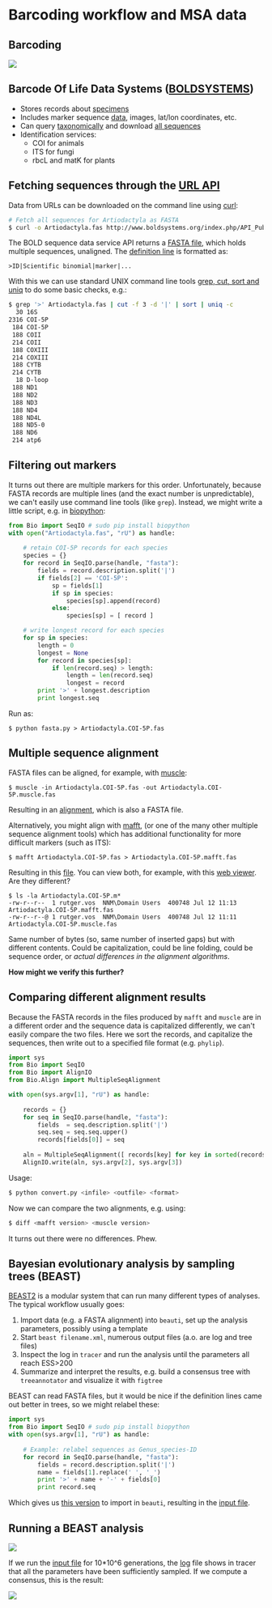 Barcoding workflow and MSA data
===============================

Barcoding
---------

![](barcode_pipeline.jpg)

Barcode Of Life Data Systems ([BOLDSYSTEMS](http://www.boldsystems.org/))
-------------------------------------------------------------------------

- Stores records about [specimens](http://www.boldsystems.org/index.php/Public_RecordView?processid=ABMC137-05)
- Includes marker sequence [data](fasta.fas), images, lat/lon coordinates, etc.
- Can query [taxonomically](http://www.boldsystems.org/index.php/Public_SearchTerms?query=Artiodactyla[tax])
  and download [all sequences](Artiodactyla.fas)
- Identification services:
  - COI for animals
  - ITS for fungi
  - rbcL and matK for plants
  
Fetching sequences through the [URL API](http://www.boldsystems.org/index.php/api_home)
---------------------------------------------------------------------------------------

Data from URLs can be downloaded on the command line using [curl](https://curl.haxx.se/):

```bash
# Fetch all sequences for Artiodactyla as FASTA
$ curl -o Artiodactyla.fas http://www.boldsystems.org/index.php/API_Public/sequence?taxon=Artiodactyla
```

The BOLD sequence data service API returns a [FASTA file](Artiodactyla.fas), which holds 
multiple sequences, unaligned. The 
[definition line](https://en.wikipedia.org/wiki/FASTA_format#Description_line) is 
formatted as:

```
>ID|Scientific binomial|marker|...
``` 

With this we can use standard UNIX command line tools 
[grep, cut, sort and uniq](http://www.tldp.org/LDP/abs/html/textproc.html) to do some 
basic checks, e.g.:

```bash
$ grep '>' Artiodactyla.fas | cut -f 3 -d '|' | sort | uniq -c
  30 16S
2316 COI-5P
 184 COI-5P
 188 COII
 214 COII
 188 COXIII
 214 COXIII
 188 CYTB
 214 CYTB
  18 D-loop
 188 ND1
 188 ND2
 188 ND3
 188 ND4
 188 ND4L
 188 ND5-0
 188 ND6
 214 atp6
```

Filtering out markers
---------------------
It turns out there are multiple markers for this order. Unfortunately, because FASTA 
records are multiple lines (and the exact number is unpredictable), we can't easily use
command line tools (like `grep`). Instead, we might write a little script, e.g. in 
[biopython](http://biopython.org):

```python
from Bio import SeqIO # sudo pip install biopython
with open("Artiodactyla.fas", "rU") as handle:
	
	# retain COI-5P records for each species
	species = {}
	for record in SeqIO.parse(handle, "fasta"):
		fields = record.description.split('|')
		if fields[2] == 'COI-5P':
			sp = fields[1]
			if sp in species:
				species[sp].append(record)
			else:
				species[sp] = [ record ]

	# write longest record for each species
	for sp in species:
		length = 0
		longest = None
		for record in species[sp]:
			if len(record.seq) > length:
				length = len(record.seq)
				longest = record
		print '>' + longest.description
		print longest.seq
```

Run as:

```shell
$ python fasta.py > Artiodactyla.COI-5P.fas
```

Multiple sequence alignment
---------------------------

FASTA files can be aligned, for example, with [muscle](https://www.drive5.com/muscle/):

```shell
$ muscle -in Artiodactyla.COI-5P.fas -out Artiodactyla.COI-5P.muscle.fas
```

Resulting in an [alignment](Artiodactyla.COI-5P.muscle.fas), which is also a FASTA file. 

Alternatively, you might align with [mafft](https://mafft.cbrc.jp/alignment/software/), 
(or one of the many other multiple sequence alignment tools) which has additional 
functionality for more difficult markers (such as ITS):

```shell
$ mafft Artiodactyla.COI-5P.fas > Artiodactyla.COI-5P.mafft.fas
```

Resulting in this [file](Artiodactyla.COI-5P.mafft.fas). You can view both, for example, 
with this [web viewer](http://msa.biojs.net/app/). Are they different?

```shell
$ ls -la Artiodactyla.COI-5P.m*
-rw-r--r--  1 rutger.vos  NNM\Domain Users  400748 Jul 12 11:13 Artiodactyla.COI-5P.mafft.fas
-rw-r--r--@ 1 rutger.vos  NNM\Domain Users  400748 Jul 12 11:11 Artiodactyla.COI-5P.muscle.fas
```

Same number of bytes (so, same number of inserted gaps) but with different contents. Could
be capitalization, could be line folding, could be sequence order, or 
_actual differences in the alignment algorithms_. 

**How might we verify this further?**

Comparing different alignment results
-------------------------------------
Because the FASTA records in the files produced by `mafft` and `muscle` are in a different
order and the sequence data is capitalized differently, we can't easily compare the two
files. Here we sort the records, and capitalize the sequences, then write out to a
specified file format (e.g. `phylip`).

```python
import sys
from Bio import SeqIO
from Bio import AlignIO
from Bio.Align import MultipleSeqAlignment

with open(sys.argv[1], "rU") as handle:
    
    records = {}
    for seq in SeqIO.parse(handle, "fasta"):
        fields  = seq.description.split('|')
        seq.seq = seq.seq.upper()
        records[fields[0]] = seq
    
    aln = MultipleSeqAlignment([ records[key] for key in sorted(records.keys()) ])
    AlignIO.write(aln, sys.argv[2], sys.argv[3])
```

Usage:

```bash
$ python convert.py <infile> <outfile> <format>
```

Now we can compare the two alignments, e.g. using:

```bash
$ diff <mafft version> <muscle version>
```

It turns out there were no differences. Phew.


Bayesian evolutionary analysis by sampling trees (BEAST)
--------------------------------------------------------

[BEAST2](http://www.beast2.org/) is a modular system that can run many different types of 
analyses. The typical workflow usually goes:

1. Import data (e.g. a  FASTA alignment) into `beauti`, set up the analysis parameters, 
   possibly using a template
2. Start `beast filename.xml`, numerous output files (a.o. are log and tree files)
3. Inspect the log in `tracer` and run the analysis until the parameters all reach ESS>200
4. Summarize and interpret the results, e.g. build a consensus tree with `treeannotator`
   and visualize it with `figtree`

BEAST can read FASTA files, but it would be nice if the definition lines came out better
in trees, so we might relabel these:

```python
import sys
from Bio import SeqIO # sudo pip install biopython
with open(sys.argv[1], "rU") as handle:
    
    # Example: relabel sequences as Genus_species-ID
    for record in SeqIO.parse(handle, "fasta"):
        fields = record.description.split('|')
        name = fields[1].replace(' ', '_')
        print '>' + name + '-' + fields[0]
        print record.seq
```

Which gives us [this version](https://github.com/naturalis/mebioda/commit/76e9562db3f5ce1a8140f73f0b57d34e56e63b42)
to import in `beauti`, resulting in the [input file](BEAST/Danaus.mafft.xml).

Running a BEAST analysis
------------------------

![](BEAST/tracer.png)

If we run the [input file](BEAST/Danaus.mafft.xml) for 10*10^6 generations, the 
[log](BEAST/Danaus.log) file shows in tracer that all the parameters have been 
sufficiently sampled. If we compute a consensus, this is the result:

![](BEAST/Danaus.consensus.trees.png)

